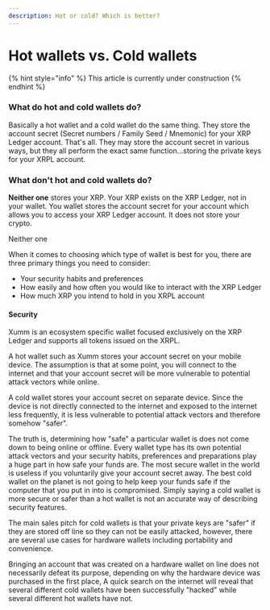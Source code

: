 ```yaml
---
description: Hot or cold? Which is better?
---
```


# Hot wallets vs. Cold wallets

{% hint style="info" %}
This article is currently under construction
{% endhint %}

### What do hot and cold wallets do?

Basically a hot wallet and a cold wallet do the same thing. They store the account secret (Secret numbers / Family Seed / Mnemonic) for your XRP Ledger account. That's all. They may store the account secret in various ways, but they all perform the exact same function...storing the private keys for your XRPL account.

### What don't hot and cold wallets do?

**Neither one** stores your XRP. Your XRP exists on the XRP Ledger, not in your wallet. You wallet stores the account secret for your account which allows you to access your XRP Ledger account. It does not store your crypto.

Neither one&#x20;



When it comes to choosing which type of wallet is best for you, there are three primary things you need to consider:

* Your security habits and preferences
* How easily and how often you would like to interact with the XRP Ledger
* How much XRP you intend to hold in you XRPL account

#### Security

Xumm is an ecosystem specific wallet focused exclusively on the XRP Ledger and supports all tokens issued on the XRPL.

A hot wallet such as Xumm stores your account secret on your mobile device. The assumption is that at some point, you will connect to the internet and that your account secret will be more vulnerable to potential attack vectors while online.

A cold wallet stores your account secret on separate device. Since the device is not directly connected to the internet and exposed to the internet less frequently, it is less vulnerable to potential attack vectors and therefore somehow "safer".

The truth is, determining how "safe" a particular wallet is does not come down to being online or offline. Every wallet type has its own potential attack vectors and your security habits, preferences  and preparations play a huge part in how safe your funds are. The most secure wallet in the world is useless if you voluntarily give your account secret away. The best cold wallet on the planet is not going to help keep your funds safe if the computer that you put in into is compromised. Simply saying a cold wallet is more secure or safer than a hot wallet is not an accurate way of describing security features.





The main sales pitch for cold wallets is that your private keys are "safer" if they are stored off line so they can not be easily attacked, however, there are several use cases for hardware wallets including portability and convenience.

Bringing an account that was created on a hardware wallet on line does not necessarily defeat its purpose, depending on why the hardware device was purchased in the first place, A quick search on the internet will reveal that several different cold wallets have been successfully "hacked" while several different hot wallets have not.
